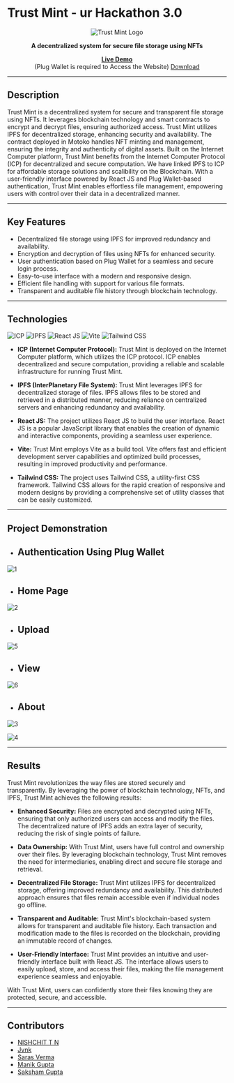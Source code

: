 # Trust Mint - ur Hackathon 3.0

<div align="center">
  <img src="https://flowbite.com/docs/images/logo.svg" alt="Trust Mint Logo">
</div>

<p align="center">
  <strong>A decentralized system for secure file storage using NFTs</strong>
</p>

<p align="center">
 <strong> <a href="https://v6vb7-sqaaa-aaaal-actsq-cai.icp0.io/">Live Demo</a></strong>
  
  <br/>
        (Plug Wallet is required to Access the Website) <a href="https://plugwallet.ooo/">Download</a>
     
        
  
 
---

## Description

Trust Mint is a decentralized system for secure and transparent file storage using NFTs. It leverages blockchain technology and smart contracts to encrypt and decrypt files, ensuring authorized access. Trust Mint utilizes IPFS for decentralized storage, enhancing security and availability. The contract deployed in Motoko handles NFT minting and management, ensuring the integrity and authenticity of digital assets. Built on the Internet Computer platform, Trust Mint benefits from the Internet Computer Protocol (ICP) for decentralized and secure computation. We have linked IPFS to ICP for affordable storage solutions and scalibility on the Blockchain.
With a user-friendly interface powered by React JS and Plug Wallet-based authentication, Trust Mint enables effortless file management, empowering users with control over their data in a decentralized manner.


---

## Key Features

- Decentralized file storage using IPFS for improved redundancy and availability.
- Encryption and decryption of files using NFTs for enhanced security.
- User authentication based on Plug Wallet for a seamless and secure login process.
- Easy-to-use interface with a modern and responsive design.
- Efficient file handling with support for various file formats.
- Transparent and auditable file history through blockchain technology.

---

## Technologies


![ICP](https://img.shields.io/badge/ICP-Internet%20Computer%20Protocol-orange)
![IPFS](https://img.shields.io/badge/IPFS-Decentralized%20Storage-brightgreen)
![React JS](https://img.shields.io/badge/React%20JS-User%20Interface-blue)
![Vite](https://img.shields.io/badge/Vite-Build%20Tool-yellow)
![Tailwind CSS](https://img.shields.io/badge/Tailwind%20CSS-Responsive%20Design-blueviolet)


- **ICP (Internet Computer Protocol):** Trust Mint is deployed on the Internet Computer platform, which utilizes the ICP protocol. ICP enables decentralized and secure computation, providing a reliable and scalable infrastructure for running Trust Mint.

- **IPFS (InterPlanetary File System):** Trust Mint leverages IPFS for decentralized storage of files. IPFS allows files to be stored and retrieved in a distributed manner, reducing reliance on centralized servers and enhancing redundancy and availability.

- **React JS:** The project utilizes React JS to build the user interface. React JS is a popular JavaScript library that enables the creation of dynamic and interactive components, providing a seamless user experience.

- **Vite:** Trust Mint employs Vite as a build tool. Vite offers fast and efficient development server capabilities and optimized build processes, resulting in improved productivity and performance.

- **Tailwind CSS:** The project uses Tailwind CSS, a utility-first CSS framework. Tailwind CSS allows for the rapid creation of responsive and modern designs by providing a comprehensive set of utility classes that can be easily customized.


---

## Project Demonstration 


- ## Authentication Using Plug Wallet




![1](https://github.com/nishhdgop/TrustMintDAO/assets/114461220/e7887782-005b-4449-a858-c02693caf6ad)



- ## Home Page

![2](https://github.com/nishhdgop/TrustMintDAO/assets/114461220/525450ee-74f1-49dd-97a4-b96908ae7b4f)






- ## Upload 

![5](https://github.com/nishhdgop/TrustMintDAO/assets/114461220/6a1d61f3-de46-4874-b36f-d5a0e1f8105b)



- ## View

![6](https://github.com/nishhdgop/TrustMintDAO/assets/114461220/c02bacc2-8e1c-4ef8-bfe0-d4be3f4c9f0d)


- ## About 


![3](https://github.com/nishhdgop/TrustMintDAO/assets/114461220/6caf0e78-1b63-423e-849c-f2f70caf8913)

![4](https://github.com/nishhdgop/TrustMintDAO/assets/114461220/4caa26c6-f6ea-4fcd-b75c-2840992dbc42)

---


## Results

Trust Mint revolutionizes the way files are stored securely and transparently. By leveraging the power of blockchain technology, NFTs, and IPFS, Trust Mint achieves the following results:

- **Enhanced Security:** Files are encrypted and decrypted using NFTs, ensuring that only authorized users can access and modify the files. The decentralized nature of IPFS adds an extra layer of security, reducing the risk of single points of failure.

- **Data Ownership:** With Trust Mint, users have full control and ownership over their files. By leveraging blockchain technology, Trust Mint removes the need for intermediaries, enabling direct and secure file storage and retrieval.

- **Decentralized File Storage:** Trust Mint utilizes IPFS for decentralized storage, offering improved redundancy and availability. This distributed approach ensures that files remain accessible even if individual nodes go offline.

- **Transparent and Auditable:** Trust Mint's blockchain-based system allows for transparent and auditable file history. Each transaction and modification made to the files is recorded on the blockchain, providing an immutable record of changes.

- **User-Friendly Interface:** Trust Mint provides an intuitive and user-friendly interface built with React JS. The interface allows users to easily upload, store, and access their files, making the file management experience seamless and enjoyable.

With Trust Mint, users can confidently store their files knowing they are protected, secure, and accessible.

---

## Contributors

- [NISHCHIT T N](https://github.com/nishhdgop)
- [Jvnk](https://github.com/jayavibhavnk)
- [Saras Verma](https://github.com/sarasverma)
- [Manik Gupta](https://github.com/manik-18)
- [Saksham Gupta](https://github.com/Saksham-Gupta-24)



